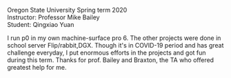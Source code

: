 Oregon State University Spring term 2020<br>
Instructor: Professor Mike Bailey<br>
Student: Qingxiao Yuan<br>

I run p0 in my own machine-surface pro 6. The other projects were done in school server Flip/rabbit,DGX. Though it's in COVID-19 period and has great challenge everyday, I put enormous efforts in the projects and got fun during this term. Thanks for prof. Bailey and Braxton, the TA who offered greatest help for me.
